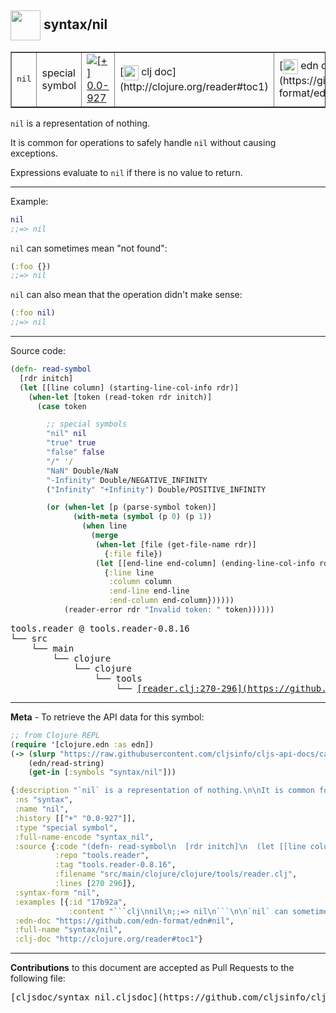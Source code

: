 ## <img width="48px" valign="middle" src="http://i.imgur.com/Hi20huC.png"> syntax/nil

 <table border="1">
<tr>
<td><samp>nil</samp></td>
<td>special symbol</td>
<td><a href="https://github.com/cljsinfo/cljs-api-docs/tree/0.0-927"><img valign="middle" alt="[+] 0.0-927" src="https://img.shields.io/badge/+-0.0--927-lightgrey.svg"></a> </td>
<td>
[<img height="24px" valign="middle" src="http://i.imgur.com/1GjPKvB.png"> clj doc](http://clojure.org/reader#toc1)
</td>
<td>
[<img height="24px" valign="middle" src="http://i.imgur.com/I8uNXHv.png"> edn doc](https://github.com/edn-format/edn#nil)
</td>
</tr>
</table>


`nil` is a representation of nothing.

It is common for operations to safely handle `nil` without
causing exceptions.

Expressions evaluate to `nil` if there is no value to return.

---

Example:

```clj
nil
;;=> nil
```

`nil` can sometimes mean "not found":

```clj
(:foo {})
;;=> nil
```

`nil` can also mean that the operation didn't make sense:

```clj
(:foo nil)
;;=> nil
```

---



Source code:

```clj
(defn- read-symbol
  [rdr initch]
  (let [[line column] (starting-line-col-info rdr)]
    (when-let [token (read-token rdr initch)]
      (case token

        ;; special symbols
        "nil" nil
        "true" true
        "false" false
        "/" '/
        "NaN" Double/NaN
        "-Infinity" Double/NEGATIVE_INFINITY
        ("Infinity" "+Infinity") Double/POSITIVE_INFINITY

        (or (when-let [p (parse-symbol token)]
              (with-meta (symbol (p 0) (p 1))
                (when line
                  (merge
                   (when-let [file (get-file-name rdr)]
                     {:file file})
                   (let [[end-line end-column] (ending-line-col-info rdr)]
                     {:line line
                      :column column
                      :end-line end-line
                      :end-column end-column})))))
            (reader-error rdr "Invalid token: " token))))))
```

 <pre>
tools.reader @ tools.reader-0.8.16
└── src
    └── main
        └── clojure
            └── clojure
                └── tools
                    └── <ins>[reader.clj:270-296](https://github.com/clojure/tools.reader/blob/tools.reader-0.8.16/src/main/clojure/clojure/tools/reader.clj#L270-L296)</ins>
</pre>


---

__Meta__ - To retrieve the API data for this symbol:

```clj
;; from Clojure REPL
(require '[clojure.edn :as edn])
(-> (slurp "https://raw.githubusercontent.com/cljsinfo/cljs-api-docs/catalog/cljs-api.edn")
    (edn/read-string)
    (get-in [:symbols "syntax/nil"]))
```

```clj
{:description "`nil` is a representation of nothing.\n\nIt is common for operations to safely handle `nil` without\ncausing exceptions.\n\nExpressions evaluate to `nil` if there is no value to return.",
 :ns "syntax",
 :name "nil",
 :history [["+" "0.0-927"]],
 :type "special symbol",
 :full-name-encode "syntax_nil",
 :source {:code "(defn- read-symbol\n  [rdr initch]\n  (let [[line column] (starting-line-col-info rdr)]\n    (when-let [token (read-token rdr initch)]\n      (case token\n\n        ;; special symbols\n        \"nil\" nil\n        \"true\" true\n        \"false\" false\n        \"/\" '/\n        \"NaN\" Double/NaN\n        \"-Infinity\" Double/NEGATIVE_INFINITY\n        (\"Infinity\" \"+Infinity\") Double/POSITIVE_INFINITY\n\n        (or (when-let [p (parse-symbol token)]\n              (with-meta (symbol (p 0) (p 1))\n                (when line\n                  (merge\n                   (when-let [file (get-file-name rdr)]\n                     {:file file})\n                   (let [[end-line end-column] (ending-line-col-info rdr)]\n                     {:line line\n                      :column column\n                      :end-line end-line\n                      :end-column end-column})))))\n            (reader-error rdr \"Invalid token: \" token))))))",
          :repo "tools.reader",
          :tag "tools.reader-0.8.16",
          :filename "src/main/clojure/clojure/tools/reader.clj",
          :lines [270 296]},
 :syntax-form "nil",
 :examples [{:id "17b92a",
             :content "```clj\nnil\n;;=> nil\n```\n\n`nil` can sometimes mean \"not found\":\n\n```clj\n(:foo {})\n;;=> nil\n```\n\n`nil` can also mean that the operation didn't make sense:\n\n```clj\n(:foo nil)\n;;=> nil\n```"}],
 :edn-doc "https://github.com/edn-format/edn#nil",
 :full-name "syntax/nil",
 :clj-doc "http://clojure.org/reader#toc1"}

```

---

__Contributions__ to this document are accepted as Pull Requests to the following file:

 <pre>
[cljsdoc/syntax_nil.cljsdoc](https://github.com/cljsinfo/cljs-api-docs/blob/master/cljsdoc/syntax_nil.cljsdoc)
</pre>

